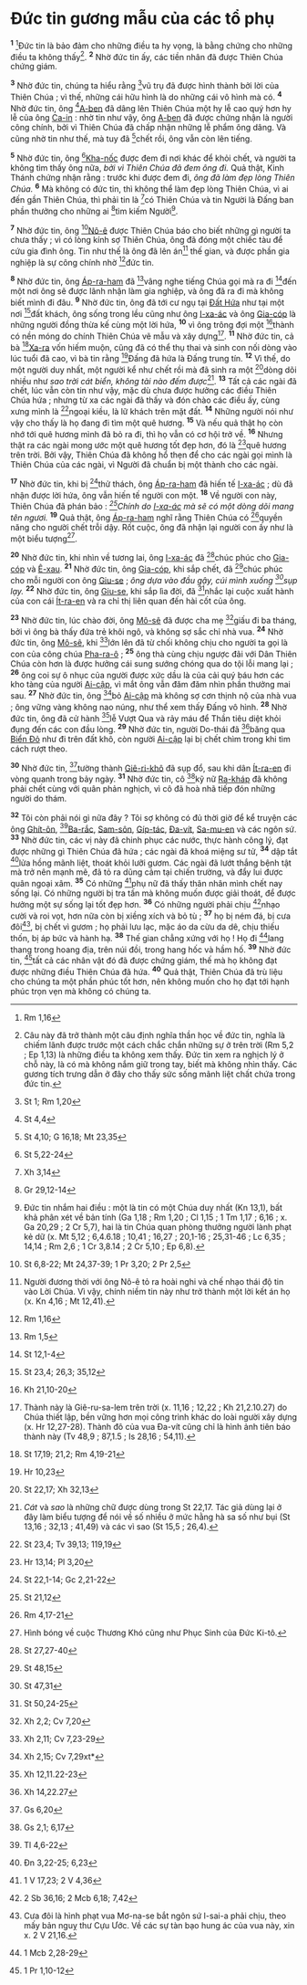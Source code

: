 # Đức tin gương mẫu của các tổ phụ
<sup><b>1</b></sup> [^1*]Đức tin là bảo đảm cho những điều ta hy vọng, là bằng chứng cho những điều ta không thấy[^1]. <sup><b>2</b></sup> Nhờ đức tin ấy, các tiền nhân đã được Thiên Chúa chứng giám.

<sup><b>3</b></sup> Nhờ đức tin, chúng ta hiểu rằng [^2*]vũ trụ đã được hình thành bởi lời của Thiên Chúa ; vì thế, những cái hữu hình là do những cái vô hình mà có. <sup><b>4</b></sup> Nhờ đức tin, ông [^3*][A-ben]() đã dâng lên Thiên Chúa một hy lễ cao quý hơn hy lễ của ông [Ca-in]() : nhờ tin như vậy, ông [A-ben]() đã được chứng nhận là người công chính, bởi vì Thiên Chúa đã chấp nhận những lễ phẩm ông dâng. Và cũng nhờ tin như thế, mà tuy đã [^4*]chết rồi, ông vẫn còn lên tiếng.

<sup><b>5</b></sup> Nhờ đức tin, ông [^5*][Kha-nốc]() được đem đi nơi khác để khỏi chết, và người ta không tìm thấy ông nữa, *bởi vì Thiên Chúa đã đem ông đi.* Quả thật, Kinh Thánh chứng nhận rằng : trước khi được đem đi, *ông đã làm đẹp lòng Thiên Chúa.* <sup><b>6</b></sup> Mà không có đức tin, thì không thể làm đẹp lòng Thiên Chúa, vì ai đến gần Thiên Chúa, thì phải tin là [^6*]có Thiên Chúa và tin Người là Đấng ban phần thưởng cho những ai [^7*]tìm kiếm Người[^2].

<sup><b>7</b></sup> Nhờ đức tin, ông [^8*][Nô-ê]() được Thiên Chúa báo cho biết những gì người ta chưa thấy ; vì có lòng kính sợ Thiên Chúa, ông đã đóng một chiếc tàu để cứu gia đình ông. Tin như thế là ông đã lên án[^3] thế gian, và được phần gia nghiệp là sự công chính nhờ [^9*]đức tin.

<sup><b>8</b></sup> Nhờ đức tin, ông [Áp-ra-ham]() đã [^10*]vâng nghe tiếng Chúa gọi mà ra đi [^11*]đến một nơi ông sẽ được lãnh nhận làm gia nghiệp, và ông đã ra đi mà không biết mình đi đâu. <sup><b>9</b></sup> Nhờ đức tin, ông đã tới cư ngụ tại [Đất Hứa]() như tại một nơi [^12*]đất khách, ông sống trong lều cũng như ông [I-xa-ác]() và ông [Gia-cóp]() là những người đồng thừa kế cùng một lời hứa, <sup><b>10</b></sup> vì ông trông đợi một [^13*]thành có nền móng do chính Thiên Chúa vẽ mẫu và xây dựng[^4]. <sup><b>11</b></sup> Nhờ đức tin, cả bà [^14*][Xa-ra]() vốn hiếm muộn, cũng đã có thể thụ thai và sinh con nối dòng vào lúc tuổi đã cao, vì bà tin rằng [^15*]Đấng đã hứa là Đấng trung tín. <sup><b>12</b></sup> Vì thế, do một người duy nhất, một người kể như chết rồi mà đã sinh ra một [^16*]dòng dõi nhiều như *sao trời cát biển, không tài nào đếm được*[^5]. <sup><b>13</b></sup> Tất cả các ngài đã chết, lúc vẫn còn tin như vậy, mặc dù chưa được hưởng các điều Thiên Chúa hứa ; nhưng từ xa các ngài đã thấy và đón chào các điều ấy, cùng xưng mình là [^17*]ngoại kiều, là lữ khách trên mặt đất. <sup><b>14</b></sup> Những người nói như vậy cho thấy là họ đang đi tìm một quê hương. <sup><b>15</b></sup> Và nếu quả thật họ còn nhớ tới quê hương mình đã bỏ ra đi, thì họ vẫn có cơ hội trở về. <sup><b>16</b></sup> Nhưng thật ra các ngài mong ước một quê hương tốt đẹp hơn, đó là [^18*]quê hương trên trời. Bởi vậy, Thiên Chúa đã không hổ thẹn để cho các ngài gọi mình là Thiên Chúa của các ngài, vì Người đã chuẩn bị một thành cho các ngài.

<sup><b>17</b></sup> Nhờ đức tin, khi bị [^19*]thử thách, ông [Áp-ra-ham]() đã hiến tế [I-xa-ác]() ; dù đã nhận được lời hứa, ông vẫn hiến tế người con một. <sup><b>18</b></sup> Về người con này, Thiên Chúa đã phán bảo : *[^20*]Chính do [I-xa-ác]() mà sẽ có một dòng dõi mang tên ngươi.* <sup><b>19</b></sup> Quả thật, ông [Áp-ra-ham]() nghĩ rằng Thiên Chúa có [^21*]quyền năng cho người chết trỗi dậy. Rốt cuộc, ông đã nhận lại người con ấy như là một biểu tượng[^6].

<sup><b>20</b></sup> Nhờ đức tin, khi nhìn về tương lai, ông [I-xa-ác]() đã [^22*]chúc phúc cho [Gia-cóp]() và [Ê-xau](). <sup><b>21</b></sup> Nhờ đức tin, ông [Gia-cóp](), khi sắp chết, đã [^23*]chúc phúc cho mỗi người con ông [Giu-se]() ; *ông dựa vào đầu gậy, cúi mình xuống [^24*]sụp lạy.* <sup><b>22</b></sup> Nhờ đức tin, ông [Giu-se](), khi sắp lìa đời, đã [^25*]nhắc lại cuộc xuất hành của con cái [Ít-ra-en]() và ra chỉ thị liên quan đến hài cốt của ông.

<sup><b>23</b></sup> Nhờ đức tin, lúc chào đời, ông [Mô-sê]() đã được cha mẹ [^26*]giấu đi ba tháng, bởi vì ông bà thấy đứa trẻ khôi ngô, và không sợ sắc chỉ nhà vua. <sup><b>24</b></sup> Nhờ đức tin, ông [Mô-sê](), khi [^27*]lớn lên đã từ chối không chịu cho người ta gọi là con của công chúa [Pha-ra-ô]() ; <sup><b>25</b></sup> ông thà cùng chịu ngược đãi với Dân Thiên Chúa còn hơn là được hưởng cái sung sướng chóng qua do tội lỗi mang lại ; <sup><b>26</b></sup> ông coi sự ô nhục của người được xức dầu là của cải quý báu hơn các kho tàng của người [Ai-cập](), vì mắt ông vẫn đăm đăm nhìn phần thưởng mai sau. <sup><b>27</b></sup> Nhờ đức tin, ông [^28*]bỏ [Ai-cập]() mà không sợ cơn thịnh nộ của nhà vua ; ông vững vàng không nao núng, như thể xem thấy Đấng vô hình. <sup><b>28</b></sup> Nhờ đức tin, ông đã cử hành [^29*]lễ Vượt Qua và rảy máu để Thần tiêu diệt khỏi đụng đến các con đầu lòng. <sup><b>29</b></sup> Nhờ đức tin, người Do-thái đã [^30*]băng qua [Biển Đỏ]() như đi trên đất khô, còn người [Ai-cập]() lại bị chết chìm trong khi tìm cách rượt theo.

<sup><b>30</b></sup> Nhờ đức tin, [^31*]tường thành [Giê-ri-khô]() đã sụp đổ, sau khi dân [Ít-ra-en]() đi vòng quanh trong bảy ngày. <sup><b>31</b></sup> Nhờ đức tin, cô [^32*]kỹ nữ [Ra-kháp]() đã không phải chết cùng với quân phản nghịch, vì cô đã hoà nhã tiếp đón những người do thám.

<sup><b>32</b></sup> Tôi còn phải nói gì nữa đây ? Tôi sợ không có đủ thời giờ để kể truyện các ông [Ghít-ôn](), [^33*][Ba-rắc](), [Sam-sôn](), [Gíp-tác](), [Đa-vít](), [Sa-mu-en]() và các ngôn sứ. <sup><b>33</b></sup> Nhờ đức tin, các vị này đã chinh phục các nước, thực hành công lý, đạt được những gì Thiên Chúa đã hứa ; các ngài đã khoá miệng sư tử, <sup><b>34</b></sup> dập tắt [^34*]lửa hồng mãnh liệt, thoát khỏi lưỡi gươm. Các ngài đã lướt thắng bệnh tật mà trở nên mạnh mẽ, đã tỏ ra dũng cảm tại chiến trường, và đẩy lui được quân ngoại xâm. <sup><b>35</b></sup> Có những [^35*]phụ nữ đã thấy thân nhân mình chết nay sống lại. Có những người bị tra tấn mà không muốn được giải thoát, để được hưởng một sự sống lại tốt đẹp hơn. <sup><b>36</b></sup> Có những người phải chịu [^36*]nhạo cười và roi vọt, hơn nữa còn bị xiềng xích và bỏ tù ; <sup><b>37</b></sup> họ bị ném đá, bị cưa đôi[^7], bị chết vì gươm ; họ phải lưu lạc, mặc áo da cừu da dê, chịu thiếu thốn, bị áp bức và hành hạ. <sup><b>38</b></sup> Thế gian chẳng xứng với họ ! Họ đi [^37*]lang thang trong hoang địa, trên núi đồi, trong hang hốc và hầm hố. <sup><b>39</b></sup> Nhờ đức tin, [^38*]tất cả các nhân vật đó đã được chứng giám, thế mà họ không đạt được những điều Thiên Chúa đã hứa. <sup><b>40</b></sup> Quả thật, Thiên Chúa đã trù liệu cho chúng ta một phần phúc tốt hơn, nên không muốn cho họ đạt tới hạnh phúc trọn vẹn mà không có chúng ta.

[^1]: Câu này đã trở thành một câu định nghĩa thần học về đức tin, nghĩa là chiếm lãnh được trước một cách chắc chắn những sự ở trên trời (Rm 5,2 ; Ep 1,13) là những điều ta không xem thấy. Đức tin xem ra nghịch lý ở chỗ này, là có mà không nắm giữ trong tay, biết mà không nhìn thấy. Các gương tích trưng dẫn ở đây cho thấy sức sống mãnh liệt chất chứa trong đức tin.
[^2]: Đức tin nhắm hai điều : một là tin có một Chúa duy nhất (Kn 13,1), bất khả phân xét về bản tính (Ga 1,18 ; Rm 1,20 ; Cl 1,15 ; 1 Tm 1,17 ; 6,16 ; x. Ga 20,29 ; 2 Cr 5,7), hai là tin Chúa quan phòng thưởng người lành phạt kẻ dữ (x. Mt 5,12 ; 6,4.6.18 ; 10,41 ; 16,27 ; 20,1-16 ; 25,31-46 ; Lc 6,35 ; 14,14 ; Rm 2,6 ; 1 Cr 3,8.14 ; 2 Cr 5,10 ; Ep 6,8).
[^3]: Người đương thời với ông Nô-ê tỏ ra hoài nghi và chế nhạo thái độ tin vào Lời Chúa. Vì vậy, chính niềm tin này như trở thành một lời kết án họ (x. Kn 4,16 ; Mt 12,41).
[^4]: Thành này là Giê-ru-sa-lem trên trời (x. 11,16 ; 12,22 ; Kh 21,2.10.27) do Chúa thiết lập, bền vững hơn mọi công trình khác do loài người xây dựng (x. Hr 12,27-28). Thành đô của vua Đa-vít cũng chỉ là hình ảnh tiên báo thành này (Tv 48,9 ; 87,1.5 ; Is 28,16 ; 54,11).
[^5]: *Cát* và *sao* là những chữ được dùng trong St 22,17. Tác giả dùng lại ở đây làm biểu tượng để nói về số nhiều ở mức hằng hà sa số như bụi (St 13,16 ; 32,13 ; 41,49) và các vì sao (St 15,5 ; 26,4).
[^6]: Hình bóng về cuộc Thương Khó cũng như Phục Sinh của Đức Ki-tô.
[^7]: Cưa đôi là hình phạt vua Mơ-na-se bắt ngôn sứ I-sai-a phải chịu, theo mấy bản nguỵ thư Cựu Ước. Về các sự tàn bạo hung ác của vua này, xin x. 2 V 21,16.
[^1*]: Rm 1,16
[^2*]: St 1; Rm 1,20
[^3*]: St 4,4
[^4*]: St 4,10; G 16,18; Mt 23,35
[^5*]: St 5,22-24
[^6*]: Xh 3,14
[^7*]: Gr 29,12-14
[^8*]: St 6,8-22; Mt 24,37-39; 1 Pr 3,20; 2 Pr 2,5
[^9*]: Rm 1,16
[^10*]: Rm 1,5
[^11*]: St 12,1-4
[^12*]: St 23,4; 26,3; 35,12
[^13*]: Kh 21,10-20
[^14*]: St 17,19; 21,2; Rm 4,19-21
[^15*]: Hr 10,23
[^16*]: St 22,17; Xh 32,13
[^17*]: St 23,4; Tv 39,13; 119,19
[^18*]: Hr 13,14; Pl 3,20
[^19*]: St 22,1-14; Gc 2,21-22
[^20*]: St 21,12
[^21*]: Rm 4,17-21
[^22*]: St 27,27-40
[^23*]: St 48,15
[^24*]: St 47,31
[^25*]: St 50,24-25
[^26*]: Xh 2,2; Cv 7,20
[^27*]: Xh 2,11; Cv 7,23-29
[^28*]: Xh 2,15; Cv 7,29xt*
[^29*]: Xh 12,11.22-23
[^30*]: Xh 14,22.27
[^31*]: Gs 6,20
[^32*]: Gs 2,1; 6,17
[^33*]: Tl 4,6-22
[^34*]: Đn 3,22-25; 6,23
[^35*]: 1 V 17,23; 2 V 4,36
[^36*]: 2 Sb 36,16; 2 Mcb 6,18; 7,42
[^37*]: 1 Mcb 2,28-29
[^38*]: 1 Pr 1,10-12